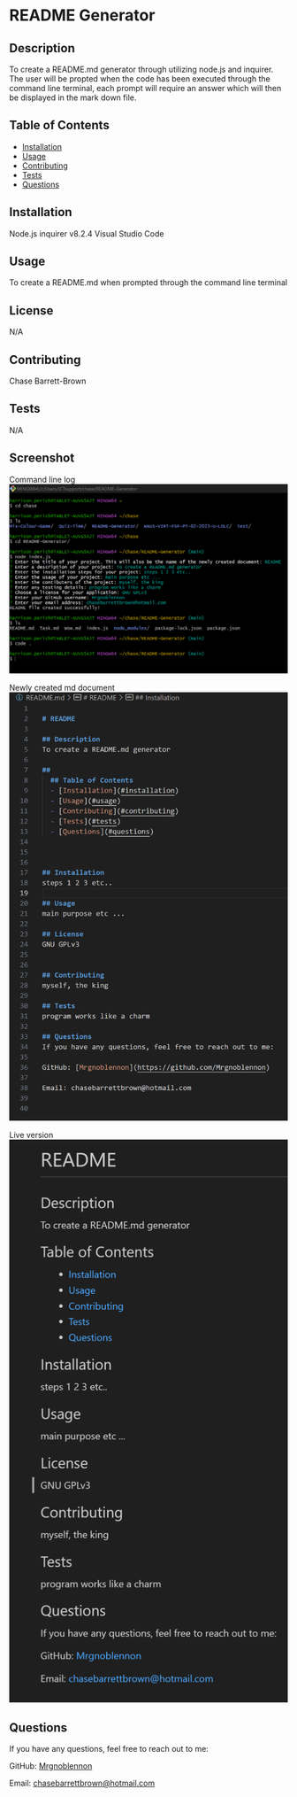 
# README Generator

## Description
To create a README.md generator through utilizing node.js and inquirer. The user
will be propted when the code has been executed through the command line terminal,
each prompt will require an answer which will then be displayed in the mark down file.

## 
  ## Table of Contents
  - [Installation](#installation)
  - [Usage](#usage)
  - [Contributing](#contributing)
  - [Tests](#tests)
  - [Questions](#questions)
  


## Installation
Node.js 
inquirer v8.2.4
Visual Studio Code

## Usage
To create a README.md when prompted through the command line terminal

## License
N/A


## Contributing
Chase Barrett-Brown

## Tests
N/A

## Screenshot
Command line log
![Command line log](./assets/Command.png)

Newly created md document
![New .md](./assets/Example.png)

Live version
![Live .md](./assets/ExampleLive.png)

## Questions
If you have any questions, feel free to reach out to me:

GitHub: [Mrgnoblennon](https://github.com/Mrgnoblennon)

Email: chasebarrettbrown@hotmail.com

